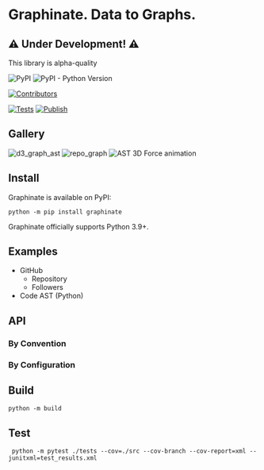 # Graphinate. Data to Graphs.

## ⚠️ **Under Development!** ⚠️
This library is alpha-quality 

![PyPI](https://img.shields.io/pypi/v/graphinate)
![PyPI - Python Version](https://img.shields.io/pypi/pyversions/graphinate)

[![Contributors](https://img.shields.io/github/contributors/erivlis/graphinate.svg)](https://github.com/erivlis/graphinate/graphs/contributors)

[![Tests](https://github.com/erivlis/graphinate/actions/workflows/tests.yml/badge.svg?branch=master)](https://github.com/erivlis/graphinate/actions/workflows/tests.yml)
[![Publish](https://github.com/erivlis/graphinate/actions/workflows/publish.yml/badge.svg)](https://github.com/erivlis/graphinate/actions/workflows/publish.yml)



## Gallery

![d3_graph_ast](https://github.com/erivlis/graphinate/assets/9897520/9e7e1ed2-3a5c-41fe-8c5f-999da4b741ff)
![repo_graph](https://github.com/erivlis/graphinate/assets/9897520/9c044bbe-1f21-41b8-b879-95b8362ad48d)
![AST 3D Force animation](https://github.com/erivlis/graphinate/assets/9897520/2e9a53b1-5686-4683-a0e4-fbffa850a27b)


## Install

Graphinate is available on PyPI:

```console
python -m pip install graphinate 
```
Graphinate officially supports Python 3.9+.

## Examples

- GitHub
  - Repository
  - Followers
- Code AST (Python)

## API

### By Convention

### By Configuration

## Build

```console
python -m build
```

## Test

```console
 python -m pytest ./tests --cov=./src --cov-branch --cov-report=xml --junitxml=test_results.xml
```
